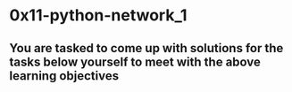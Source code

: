 # 0x11-python-network_1
## You are tasked to come up with solutions for the tasks below yourself to meet with the above learning objectives
